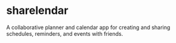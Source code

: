 # sharelendar
A collaborative planner and calendar app for creating and sharing schedules, reminders, and events with friends.
